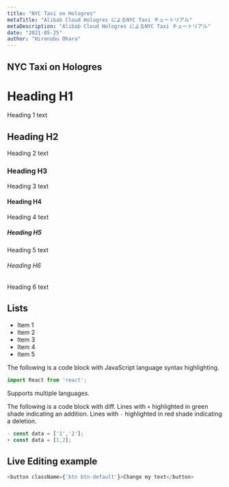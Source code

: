 ```yaml
---
title: "NYC Taxi on Hologres"
metaTitle: "Alibab Cloud Hologres によるNYC Taxi チュートリアル"
metaDescription: "Alibab Cloud Hologres によるNYC Taxi チュートリアル"
date: "2021-05-25"
author: "Hironobu Ohara"
---
```


## NYC Taxi on Hologres




# Heading H1
Heading 1 text

## Heading H2
Heading 2 text

### Heading H3
Heading 3 text

#### Heading H4
Heading 4 text

##### Heading H5
Heading 5 text

###### Heading H6
Heading 6 text

## Lists
- Item 1
- Item 2
- Item 3
- Item 4
- Item 5

The following is a code block with JavaScript language syntax highlighting.

```javascript
import React from 'react';
```

Supports multiple languages.

The following is a code block with diff. Lines with `+` highlighted in green shade indicating an addition. Lines with `-` highlighted in red shade indicating a deletion.

```javascript
- const data = ['1','2'];
+ const data = [1,2];
```

## Live Editing example

```javascript react-live=true
<button className={'btn btn-default'}>Change my text</button>
```


